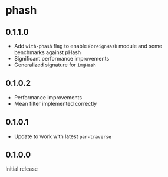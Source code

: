 # phash

## 0.1.1.0

  * Add `with-phash` flag to enable `ForeignHash` module and some benchmarks
    against pHash
  * Significant performance improvements
  * Generalized signature for `imgHash`

## 0.1.0.2

  * Performance improvements
  * Mean filter implemented correctly

## 0.1.0.1

  * Update to work with latest `par-traverse`

## 0.1.0.0

Initial release

